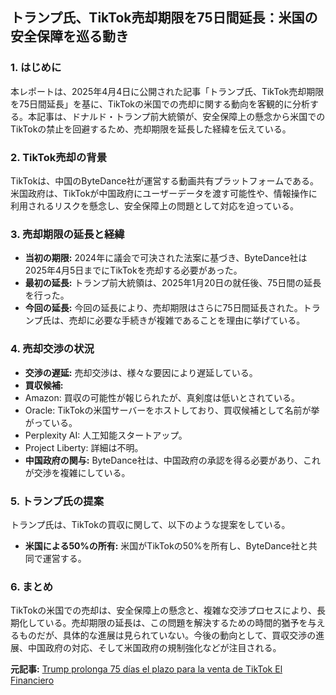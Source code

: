 ## トランプ氏、TikTok売却期限を75日間延長：米国の安全保障を巡る動き

### 1. はじめに

本レポートは、2025年4月4日に公開された記事「トランプ氏、TikTok売却期限を75日間延長」を基に、TikTokの米国での売却に関する動向を客観的に分析する。本記事は、ドナルド・トランプ前大統領が、安全保障上の懸念から米国でのTikTokの禁止を回避するため、売却期限を延長した経緯を伝えている。

### 2. TikTok売却の背景

TikTokは、中国のByteDance社が運営する動画共有プラットフォームである。米国政府は、TikTokが中国政府にユーザーデータを渡す可能性や、情報操作に利用されるリスクを懸念し、安全保障上の問題として対応を迫っている。

### 3. 売却期限の延長と経緯

* **当初の期限:** 2024年に議会で可決された法案に基づき、ByteDance社は2025年4月5日までにTikTokを売却する必要があった。
* **最初の延長:** トランプ前大統領は、2025年1月20日の就任後、75日間の延長を行った。
* **今回の延長:** 今回の延長により、売却期限はさらに75日間延長された。トランプ氏は、売却に必要な手続きが複雑であることを理由に挙げている。

### 4. 売却交渉の状況

* **交渉の遅延:** 売却交渉は、様々な要因により遅延している。
* **買収候補:**
 * Amazon: 買収の可能性が報じられたが、真剣度は低いとされている。
 * Oracle: TikTokの米国サーバーをホストしており、買収候補として名前が挙がっている。
 * Perplexity AI: 人工知能スタートアップ。
 * Project Liberty: 詳細は不明。
* **中国政府の関与:** ByteDance社は、中国政府の承認を得る必要があり、これが交渉を複雑にしている。

### 5. トランプ氏の提案

トランプ氏は、TikTokの買収に関して、以下のような提案をしている。

* **米国による50%の所有:** 米国がTikTokの50%を所有し、ByteDance社と共同で運営する。

### 6. まとめ

TikTokの米国での売却は、安全保障上の懸念と、複雑な交渉プロセスにより、長期化している。売却期限の延長は、この問題を解決するための時間的猶予を与えるものだが、具体的な進展は見られていない。今後の動向として、買収交渉の進展、中国政府の対応、そして米国政府の規制強化などが注目される。



**元記事:** [Trump prolonga 75 días el plazo para la venta de TikTok El Financiero](https://www.elfinancierocr.com/tecnologia/trump-prolonga-75-dias-el-plazo-para-la-venta-de/YOK7XSYYKRCKZKLNIOX6ZBDSVE/story/)